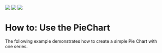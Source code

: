 <!-- default badges list -->
![](https://img.shields.io/endpoint?url=https://codecentral.devexpress.com/api/v1/VersionRange/128567265/18.1.3%2B)
[![](https://img.shields.io/badge/Open_in_DevExpress_Support_Center-FF7200?style=flat-square&logo=DevExpress&logoColor=white)](https://supportcenter.devexpress.com/ticket/details/T556928)
[![](https://img.shields.io/badge/📖_How_to_use_DevExpress_Examples-e9f6fc?style=flat-square)](https://docs.devexpress.com/GeneralInformation/403183)
<!-- default badges end -->
# How to: Use the PieChart


The following example demonstrates how to create a simple Pie Chart with one series.

<br/>


